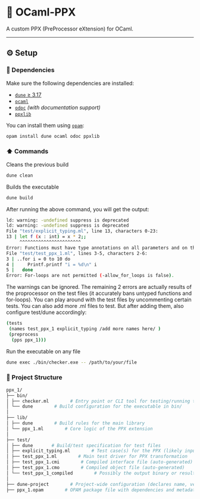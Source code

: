# 🐫 OCaml-PPX

A custom PPX (PreProcessor eXtension) for OCaml.

---

## ⚙️ Setup

### 🔗 Dependencies

Make sure the following dependencies are installed:

- [`dune` ≥ 3.17](https://dune.build/)
- [`ocaml`](https://ocaml.org/)
- [`odoc`](https://ocaml.org/p/odoc) *(with documentation support)*
- [`ppxlib`](https://github.com/ocaml-ppx/ppxlib)

You can install them using [`opam`](https://opam.ocaml.org/):

```bash
opam install dune ocaml odoc ppxlib
```

### ⬆️ Commands

Cleans the previous build
```bash
dune clean
```

Builds the executable
```bash
dune build
```
After running the above command, you will get the output: 
```bash
ld: warning: -undefined suppress is deprecated
ld: warning: -undefined suppress is deprecated
File "test/explicit_typing.ml", line 13, characters 0-23:
13 | let f (x : int) = x * 2;;
     ^^^^^^^^^^^^^^^^^^^^^^^
Error: Functions must have type annotations on all parameters and on the return type.
File "test/test_ppx_1.ml", lines 3-5, characters 2-6:
3 | ..for i = 0 to 10 do
4 |     Printf.printf "i = %d\n" i
5 |   done
Error: For-loops are not permitted (-allow_for_loops is false).
```
The warnings can be ignored. The remaining 2 errors are actually results of the proprocessor on the test files (it accurately bans untyped functions and for-loops). You can play around with the test files by uncommenting certain tests. You can also add more .ml files to test. But after adding them, also configure test/dune accordingly:
```bash
(tests
 (names test_ppx_1 explicit_typing /add more names here/ )
 (preprocess
  (pps ppx_1)))
```

Run the executable on any file
```bash
dune exec ./bin/checker.exe -- /path/to/your/file
```

### 📂 Project Structure
```bash
ppx_1/
├── bin/
│ ├── checker.ml        # Entry point or CLI tool for testing/running the PPX
│ └── dune        # Build configuration for the executable in bin/
│
├── lib/
│ ├── dune        # Build rules for the main library
│ └── ppx_1.ml        # Core logic of the PPX extension
│
├── test/
│ ├── dune       # Build/test specification for test files
│ ├── explicit_typing.ml        # Test case(s) for the PPX (likely input OCaml code)
│ ├── test_ppx_1.ml        # Main test driver for PPX transformation
│ ├── test_ppx_1.cmi        # Compiled interface file (auto-generated)
│ ├── test_ppx_1.cmo        # Compiled object file (auto-generated)
│ └── test_ppx_1_compiled        # Possibly the output binary or result of PPX compilation
│
├── dune-project        # Project-wide configuration (declares name, version, etc.)
├── ppx_1.opam        # OPAM package file with dependencies and metadata
```
